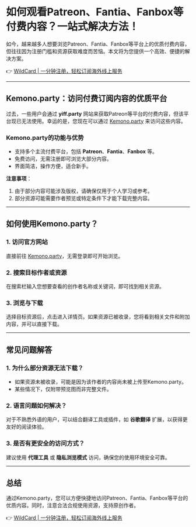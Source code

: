 # 如何观看Patreon、Fantia、Fanbox等付费内容？一站式解决方法！

如今，越来越多人想要浏览Patreon、Fantia、Fanbox等平台上的优质付费内容，但往往因为注册门槛和资源获取难度而苦恼。本文将为您提供一个高效、便捷的解决方案。

👉 [WildCard | 一分钟注册，轻松订阅海外线上服务](https://bit.ly/bewildcard)

---

## Kemono.party：访问付费订阅内容的优质平台

过去，一些用户会通过 **yiff.party** 网站来获取Patreon等平台的付费内容，但该平台现已无法使用。幸运的是，您现在可以通过 [Kemono.party](https://kemono.party/) 来访问这些内容。

### Kemono.party的功能与优势
- 支持多个主流付费平台，包括 **Patreon**、**Fantia**、**Fanbox** 等。
- 免费访问，无需注册即可浏览大部分内容。
- 界面简洁，操作方便，适合新手。

**注意事项**：
1. 由于部分内容可能涉及版权，请确保仅用于个人学习或参考。
2. 部分资源可能需要作者预览或特定条件下才能下载完整内容。

---

## 如何使用Kemono.party？

### 1. 访问官方网站
直接前往 [Kemono.party](https://kemono.party/)，无需登录即可开始浏览。

### 2. 搜索目标作者或资源
在搜索栏输入您想要查看的创作者名称或关键词，即可找到相关资源。

### 3. 浏览与下载
选择目标资源后，点击进入详情页。如果资源已被收录，您将看到相关文件和附加内容，并可以直接下载。

---

## 常见问题解答

### 1. 为什么部分资源无法下载？
- 如果资源未被收录，可能是因为该作者的内容尚未被上传至Kemono.party。
- 某些情况下，仅附带预览图而非完整文件。

### 2. 语言问题如何解决？
对于不熟悉外语的用户，可以结合翻译工具或插件，如 **谷歌翻译** 扩展，以获得更友好的阅读体验。

### 3. 是否有更安全的访问方式？
建议使用 **代理工具** 或 **隐私浏览模式** 访问，确保您的使用环境安全可靠。

---

## 总结

通过Kemono.party，您可以方便快捷地访问Patreon、Fantia、Fanbox等平台的优质内容。同时，注意合法合规使用资源，支持原创作者。

👉 [WildCard | 一分钟注册，轻松订阅海外线上服务](https://bit.ly/bewildcard)
